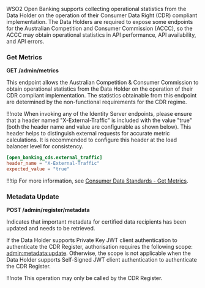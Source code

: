WSO2 Open Banking supports collecting operational statistics from the Data Holder on the operation of their Consumer 
Data Right (CDR) compliant implementation. The Data Holders are required to expose some endpoints for the 
Australian Competition and Consumer Commission (ACCC), so the ACCC may obtain operational statistics in API performance, 
API availability, and API errors. 

### Get Metrics 

**GET /admin/metrics**

This endpoint allows the Australian Competition & Consumer Commission to obtain operational statistics from the
Data Holder on the operation of their CDR compliant implementation. The statistics obtainable from this endpoint are
determined by the non-functional requirements for the CDR regime.

!!!note
     When invoking any of the Identity Server endpoints, please ensure that a header named "X-External-Traffic" is included with the value "true" (both the header name and value are configurable as shown below). This header helps to distinguish external requests for accurate metric calculations. It is recommended to configure this header at the load balancer level for consistency.

``` toml
[open_banking_cds.external_traffic]
header_name = "X-External-Traffic"
expected_value = "true"	 
```

!!!tip
    For more information, see [Consumer Data Standards - Get Metrics](https://consumerdatastandardsaustralia.github.io/standards/#get-metrics).

### Metadata Update

**POST /admin/register/metadata**

Indicates that important metadata for certified data recipients has been updated and needs to be retrieved.

If the Data Holder supports Private Key JWT client authentication to authenticate the CDR Register, authorisation
requires the following scope: [admin:metadata:update](https://consumerdatastandardsaustralia.github.io/standards/#authorisation-scopes).
Otherwise, the scope is not applicable when the Data Holder supports Self-Signed JWT client authentication to authenticate the CDR Register.

!!!note
     This operation may only be called by the CDR Register.
